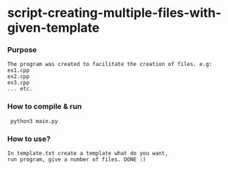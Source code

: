 # script-creating-multiple-files-with-given-template

### Purpose
	The program was created to facilitate the creation of files. e.g:
	ex1.cpp
	ex2.cpp
	ex3.cpp
	... etc.

### How to compile & run
 ``` python3 main.py```

### How to use?
	In template.txt create a template what do you want,
	run program, give a number of files. DONE :)


